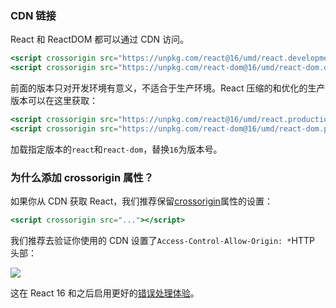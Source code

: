 ### CDN 链接

React 和 ReactDOM 都可以通过 CDN 访问。
```jsx harmony
<script crossorigin src="https://unpkg.com/react@16/umd/react.development.js"></script>
<script crossorigin src="https://unpkg.com/react-dom@16/umd/react-dom.development.js"></script>
```

前面的版本只对开发环境有意义，不适合于生产环境。React 压缩的和优化的生产版本可以在这里获取：
```jsx harmony
<script crossorigin src="https://unpkg.com/react@16/umd/react.production.min.js"></script>
<script crossorigin src="https://unpkg.com/react-dom@16/umd/react-dom.production.min.js"></script>
```

加载指定版本的`react`和`react-dom`，替换`16`为版本号。

### 为什么添加 crossorigin 属性？

如果你从 CDN 获取 React，我们推荐保留[crossorigin](https://developer.mozilla.org/en-US/docs/Web/HTML/CORS_settings_attributes)属性的设置：
```jsx harmony
<script crossorigin src="..."></script>
```
我们推荐去验证你使用的 CDN 设置了`Access-Control-Allow-Origin: *`HTTP 头部：

![](https://reactjs.org/static/cdn-cors-header-89baed0a6540f29e954065ce04661048-dd807.png)

这在 React 16 和之后启用更好的[错误处理体验](https://reactjs.org/blog/2017/07/26/error-handling-in-react-16.html)。
